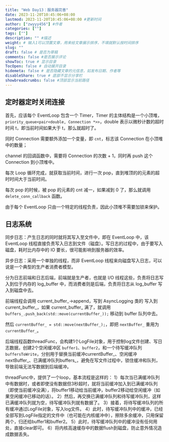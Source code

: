 ```yaml
---
title: "Web Day13：服务器完善"
date: 2023-11-20T10:45:06+08:00
lastmod: 2023-11-20T10:45:06+08:00 #更新时间
author: ["zwyyy456"] #作者
categories: [""]
tags: [""]
description: "" #描述
weight: # 输入1可以顶置文章，用来给文章展示排序，不填就默认按时间排序
slug: ""
draft: false # 是否为草稿
comments: false #是否展示评论
showToc: true # 显示目录
TocOpen: false # 自动展开目录
hidemeta: false # 是否隐藏文章的元信息，如发布日期、作者等
disableShare: true # 底部不显示分享栏
showbreadcrumbs: false #顶部显示当前路径
---
```


## 定时器定时关闭连接

首先，应该每个 EventLoop 包含一个 Timer，Timer 的主体结构是一个小顶堆，`priority_queue<pair<double, Connection *>>`，double 表示以微秒计数的超时时间 t，即当前时间如果大于 t，那么就超时了。

同时 Connection 需要额外添加一个变量，即 `cnt`，标志该 Connection 在小顶堆中的数量；

channel 的回调函数中，需要将 Connection 的次数 + 1，同时再 push 这个 Connection 到小顶堆中。

每次 Loop 循环完成，就获取当前时间，进行一次 pop，直到堆顶的的元素的超时时间大于当前时间。

每次 pop 的时候，被 pop 的元素的 cnt 减一，如果减到 0 了，那么就调用 `delete_conn_callback` 函数。

由于每个 EventLoop 只由一个特定的线程负责，因此小顶堆不需要加锁来保护。

## 日志系统

同步日志：产生日志的同时就将其写入至文件中，即在 EventLoop 中，该 EventLoop 线程直接负责写入日志到文件（磁盘）。写日志的过程中，由于要写入磁盘，耗时比内存中的 IO 要长，很可能影响到服务器的效率。

异步日志：采用一个单独的线程，而非 EventLoop 线程来向磁盘写入日志，可以说是一个典型的生产者消费者模型。

分为日志前端和日志后端，前端就是生产者，也就是 I/O 线程这些，负责将日志写入到位于内存的 log_buffer 中，而消费者则是后端，负责将日志从 log_buffer 写入到磁盘中去。

前端线程会调用 current_buffer_->append，写到 AsyncLogging 类的 写入到 current_buffer_，如果 current_buffer_ 满了，就调用 `buffers_.push_back(std::move(currentBuffer_));` 移动到 buffer 队列中去。

然后 `currentBuffer_ = std::move(nextBuffer_);`，即把 `nextBuffer_` 重用为 `currentBuffer_`。

后端线程函数threadFunc，会构建1个LogFile对象，用于控制log文件创建、写日志数据，创建2个空闲缓冲区 `buffer1`、`buffer2`，和一个待写缓冲队列 `buffersToWrite`，分别用于替换当前缓冲currentBuffer_、空闲缓冲nextBuffer_、已满缓冲队列buffers_，避免在写文件过程中，锁住缓冲和队列，导致前端无法写数据到后端缓冲。

threadFunc中，提供了一个loop，基本流程是这样的：
1）每次当已满缓冲队列中有数据时，或者即使没有数据但3秒超时，就将当前缓冲加入到已满缓冲队列（即使当前缓冲没满），将buffer1移动给当前缓冲，buffer2移动给空闲缓冲（如果空闲缓冲已移动的话）。
2）然后，再交换已满缓冲队列和待写缓冲队列，这样已满缓冲队列就为空，待写缓冲队列就有数据了。
3）接着，将待写缓冲队列的所有缓冲通过LogFile对象，写入log文件。
4）此时，待写缓冲队列中的缓冲，已经全部写到LogFile指定的文件中（也可能在内核缓冲中），擦除多余缓冲，只用保留两个，归还给buffer1和buffer2。
5）此时，待写缓冲队列中的缓冲没有任何用处，直接clear即可。
6）将内核高速缓存中的数据flush到磁盘，防止意外情况造成数据丢失。